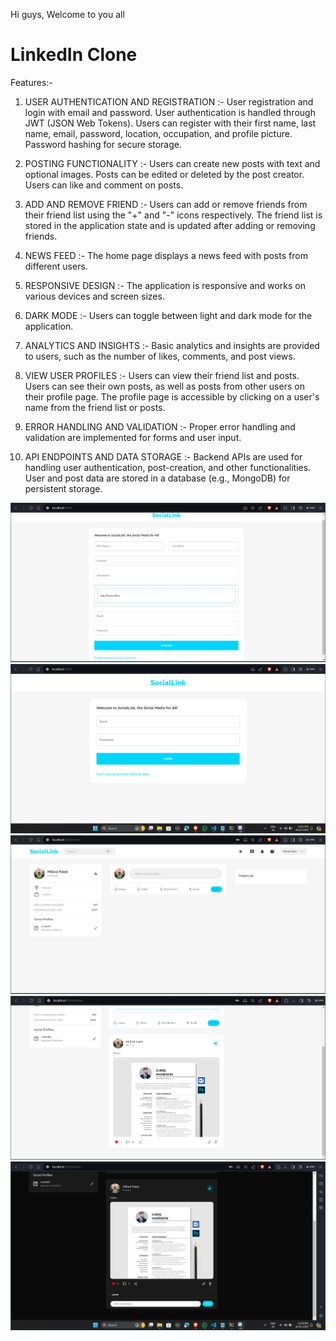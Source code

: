Hi guys, Welcome to you all
# LinkedIn Clone
Features:-

1. USER AUTHENTICATION AND REGISTRATION :-
   User registration and login with email and password.
   User authentication is handled through JWT (JSON Web Tokens).
   Users can register with their first name, last name, email, password, location, occupation, and profile picture.
   Password hashing for secure storage.

2. POSTING FUNCTIONALITY :-
   Users can create new posts with text and optional images.
   Posts can be edited or deleted by the post creator.
   Users can like and comment on posts.

3. ADD AND REMOVE FRIEND :-
   Users can add or remove friends from their friend list using the "+" and "-" icons respectively.
   The friend list is stored in the application state and is updated after adding or removing friends.

4. NEWS FEED :-
   The home page displays a news feed with posts from different users.

5. RESPONSIVE DESIGN :-
   The application is responsive and works on various devices and screen sizes.

6. DARK MODE :-
   Users can toggle between light and dark mode for the application.

7. ANALYTICS AND INSIGHTS :-
   Basic analytics and insights are provided to users, such as the number of likes, comments, and post views.

8. VIEW USER PROFILES :-
   Users can view their friend list and posts.
   Users can see their own posts, as well as posts from other users on their profile page.
   The profile page is accessible by clicking on a user's name from the friend list or posts.
   

10. ERROR HANDLING AND VALIDATION :-
   Proper error handling and validation are implemented for forms and user input.

11. API ENDPOINTS AND DATA STORAGE :-
   Backend APIs are used for handling user authentication, post-creation, and other functionalities.
   User and post data are stored in a database (e.g., MongoDB) for persistent storage.

![alt text](client/photos/signup.png)
![alt text](client/photos/login.png)
![alt text](client/photos/HomePage.png)
![alt text](client/photos/post.png)
![alt text](client/photos/comment_darkmode.png)

